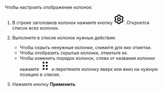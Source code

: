 Чтобы настроить отображение колонок:

1. В строке заголовков колонок нажмите кнопку ![image](../../_assets/console-icons/gear.svg). Откроется список всех колонок.
1. Выполните в списке колонок нужные действия:

    * Чтобы скрыть ненужные колонки, снимите для них отметки.
    * Чтобы отобразить скрытые колонки, отметьте их.
    * Чтобы изменить порядок колонок, слева от названия колонки нажмите ![image](../../_assets/console-icons/grip.svg) и перетяните колонку вверх или вниз на нужную позицию в списке.

1. Нажмите кнопку **Применить**.
